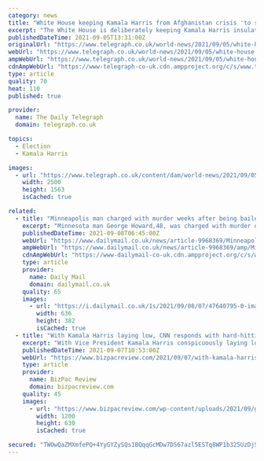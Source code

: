 ```yaml
---
category: news
title: "White House keeping Kamala Harris from Afghanistan crisis 'to stop contamination'"
excerpt: "The White House is deliberately keeping Kamala Harris insulated from the Afghanistan withdrawal debacle to clear her way for a future presidential run, sources have told the Teleg"
publishedDateTime: 2021-09-05T13:31:00Z
originalUrl: "https://www.telegraph.co.uk/world-news/2021/09/05/white-house-keeping-kamala-harris-afghanistan-crisis-stop-contamination/"
webUrl: "https://www.telegraph.co.uk/world-news/2021/09/05/white-house-keeping-kamala-harris-afghanistan-crisis-stop-contamination/"
ampWebUrl: "https://www.telegraph.co.uk/world-news/2021/09/05/white-house-keeping-kamala-harris-afghanistan-crisis-stop-contamination/amp/"
cdnAmpWebUrl: "https://www-telegraph-co-uk.cdn.ampproject.org/c/s/www.telegraph.co.uk/world-news/2021/09/05/white-house-keeping-kamala-harris-afghanistan-crisis-stop-contamination/amp/"
type: article
quality: 70
heat: 110
published: true

provider:
  name: The Daily Telegraph
  domain: telegraph.co.uk

topics:
  - Election
  - Kamala Harris

images:
  - url: "https://www.telegraph.co.uk/content/dam/world-news/2021/09/05/TELEMMGLPICT000269145920_trans_NvBQzQNjv4BqpVlberWd9EgFPZtcLiMQf0Rf_Wk3V23H2268P_XkPxc.jpeg"
    width: 2500
    height: 1563
    isCached: true

related:
  - title: "Minneapolis man charged with murder weeks after being bailed out by Kamala Harris bail fund"
    excerpt: "Minnesota man George Howard,48, was charged with murder on August 29 weeks after he was released on domestic abuse charges by a bail fund supported by Vice President Kamala Harris"
    publishedDateTime: 2021-09-08T06:45:00Z
    webUrl: "https://www.dailymail.co.uk/news/article-9968369/Minneapolis-man-charged-murder-weeks-bailed-Kamala-Harris-bail-fund.html?fr=operanews"
    ampWebUrl: "https://www.dailymail.co.uk/news/article-9968369/amp/Minneapolis-man-charged-murder-weeks-bailed-Kamala-Harris-bail-fund.html"
    cdnAmpWebUrl: "https://www-dailymail-co-uk.cdn.ampproject.org/c/s/www.dailymail.co.uk/news/article-9968369/amp/Minneapolis-man-charged-murder-weeks-bailed-Kamala-Harris-bail-fund.html"
    type: article
    provider:
      name: Daily Mail
      domain: dailymail.co.uk
    quality: 65
    images:
      - url: "https://i.dailymail.co.uk/1s/2021/09/08/07/47640795-0-image-a-9_1631080935223.jpg"
        width: 636
        height: 382
        isCached: true
  - title: "With Kamala Harris laying low, CNN responds with hard-hitting piece asking where’s Melania?"
    excerpt: "With Vice President Kamala Harris conspicuously laying low as the ceiling falls in on boss President Joe Biden for his disastrous management of the Afghanistan exit, CNN found a great way to divert attention. Almost as if the network suddenly called out ..."
    publishedDateTime: 2021-09-07T10:53:00Z
    webUrl: "https://www.bizpacreview.com/2021/09/07/with-kamala-harris-laying-low-cnn-responds-with-hard-hitting-piece-asking-wheres-melania-1130601/"
    type: article
    provider:
      name: BizPac Review
      domain: bizpacreview.com
    quality: 45
    images:
      - url: "https://www.bizpacreview.com/wp-content/uploads/2021/09/getty-Melania2-1200x630.jpg"
        width: 1200
        height: 630
        isCached: true

secured: "TWOwQaZMXmfePQ+4YyGYZySQs1BQqqGcMDw7DS67azl5ESTq8WP1b325UzDjSMR8uP7ZjEJ22ObD92oyGVuPluf/UA116T/i56wsHvr0412pxgIVy9B+a35+Dl/EunUmvTE1T05/1BMkWYcS5GFFFvnhsKk/M1JcYEetsUrfrkOIigwwuoJdaNZkUZxf8U5vsVOKGGP8NdEkX9s9LngKO1NHTgn7/EK/ViPhhu2Mu9kt+DBS8cNcO3pJBIFmhF6uU7fgSQV7ZNTs/g4F3AF86XMR1iYP6wgPmGriM0CoXjUlHezheRuymJ1h7++KjCOgbq4A+k+Oq701R3zPwMgIE8Cuvcw5Hh7DXHgD3+HuH38=;mZTEqDyWr4BVT9R7X5vk8g=="
---
```


